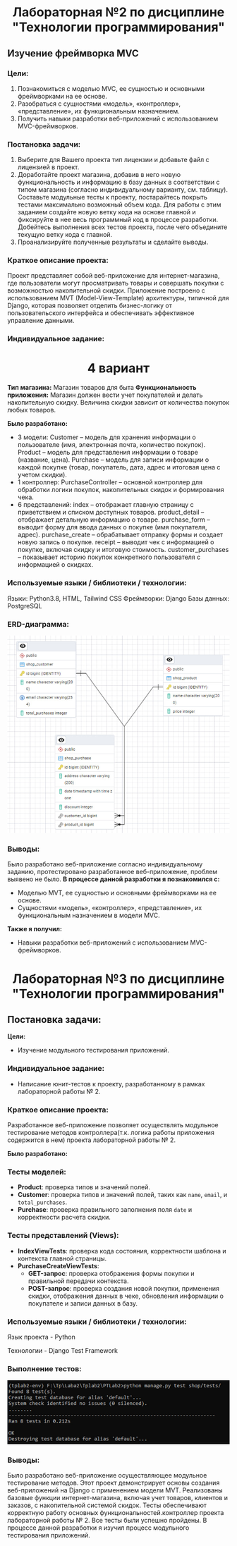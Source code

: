 <h1 align="center">Лабораторная №2 по дисциплине "Технологии программирования"</h1>

## Изучение фреймворка MVC

### Цели:
1. Познакомиться c моделью MVC, ее сущностью и основными фреймворками на ее основе.
2. Разобраться с сущностями «модель», «контроллер», «представление», их функциональным
назначением.
3. Получить навыки разработки веб-приложений с использованием MVC-фреймворков.

### Постановка задачи:
1. Выберите для Вашего проекта тип лицензии и добавьте файл с лицензией в проект.
2. Доработайте проект магазина, добавив в него новую функциональность и информацию в базу
данных в соответствии с типом магазина (согласно индивидуальному варианту, см. таблицу). Составьте
модульные тесты к проекту, постарайтесь покрыть тестами максимально возможный объем кода. Для
работы с этим заданием создайте новую ветку кода на основе главной и фиксируйте в нее весь
программный код в процессе разработки. Добейтесь выполнения всех тестов проекта, после чего
объедините текущую ветку кода с главной.
3. Проанализируйте полученные результаты и сделайте выводы.

### Краткое описание проекта:
Проект представляет собой веб-приложение для интернет-магазина, где пользователи могут просматривать товары и совершать покупки с возможностью накопительной скидки. Приложение построено с использованием MVT (Model-View-Template) архитектуры, типичной для Django, которая позволяет отделить бизнес-логику от пользовательского интерфейса и обеспечивать эффективное управление данными.

### Индивидуальное задание:

<h1 align="center">4 вариант</h1>

**Тип магазина:** Магазин товаров для быта 
**Функциональность приложения:** Магазин должен вести учет покупателей и делать накопительную скидку. Величина скидки зависит от количества покупок любых товаров.

**Было разработано:**
* 3 модели: 
Customer – модель для хранения информации о пользователе (имя, электронная почта, количество покупок).
Product – модель для представления информации о товаре (название, цена).
Purchase – модель для записи информации о каждой покупке (товар, покупатель, дата, адрес и итоговая цена с учетом скидки).
* 1 контроллер: 
PurchaseController – основной контроллер для обработки логики покупок, накопительных скидок и формирования чека.
* 6 представлений: 
index – отображает главную страницу с приветствием и списком доступных товаров.
product_detail – отображает детальную информацию о товаре.
purchase_form – выводит форму для ввода данных о покупке (имя покупателя, адрес).
purchase_create – обрабатывает отправку формы и создает новую запись о покупке.
receipt – выводит чек с информацией о покупке, включая скидку и итоговую стоимость.
customer_purchases – показывает историю покупок конкретного пользователя с информацией о скидках.

### Используемые языки / библиотеки / технологии:
Языки: Python3.8, HTML, Tailwind CSS
Фреймворки: Django
Базы данных: PostgreSQL 

### ERD-диаграмма:
![image](https://github.com/Lucky357231/PTLab2/blob/main/img/photo_2024-11-08_17-11-30.jpg?raw=true)

### Выводы:
Было разработано веб-приложение согласно индивидуальному заданию, протестировано разработанное веб-приложение, проблем выявено не было.
**В процессе данной разработки я познакомился с:**
* Моделью MVT, ее сущностью и основными фреймворками на ее основе.
* Сущностями «модель», «контроллер», «представление», их функциональным назначением в модели MVC.  

**Также я получил:**
* Навыки разработки веб-приложений с использованием MVC-фреймворков.
  
<h1 align="center">Лабораторная №3 по дисциплине "Технологии программирования"</h1>

## Постановка задачи:
**Цели:**
* Изучение модульного тестирования приложений.

### Индивидуальное задание:
* Написание юнит-тестов к проекту, разработанному в рамках лабораторной работы № 2.

### Краткое описание проекта:
Разработанное веб-приложение позволяет осуществлять модульное тестирование методов контроллера(т.к. логика работы приложения содержится в нем) проекта лабораторной работы № 2.

**Было разработано:**
### Тесты моделей:
- **Product**: проверка типов и значений полей.
- **Customer**: проверка типов и значений полей, таких как `name`, `email`, и `total_purchases`.
- **Purchase**: проверка правильного заполнения поля `date` и корректности расчета скидки.

### Тесты представлений (Views):
- **IndexViewTests**: проверка кода состояния, корректности шаблона и контекста главной страницы.
- **PurchaseCreateViewTests**: 
  - **GET-запрос**: проверка отображения формы покупки и правильной передачи контекста.
  - **POST-запрос**: проверка создания новой покупки, применения скидки, отображения данных в чеке, обновления информации о покупателе и записи данных в базу.

### Используемые языки / библиотеки / технологии:
<p>Язык проекта - Python</p>
Технологии - Django Test Framework

### Выполнение тестов:
![image](https://github.com/Lucky357231/PTLab2/raw/main/img/photo_2024-11-08_17-11-19.jpg)


### Выводы:
Было разработано веб-приложение осуществляющее модульное тестирование методов. Этот проект демонстрирует основы создания веб-приложений на Django с применением модели MVT. Реализованы базовые функции интернет-магазина, включая учет товаров, клиентов и заказов, с накопительной системой скидок. Тесты обеспечивают корректную работу основных функциональностей.контроллер проекта лабораторной работы № 2. Все тесты были успешно пройдены. В процессе данной разработки я изучил процесс модульного тестирования приложений.
